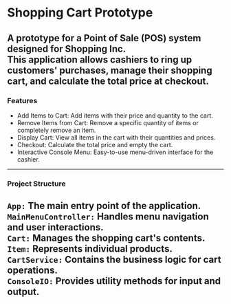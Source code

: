 # Shopping Cart Prototype
A prototype for a Point of Sale (POS) system designed for Shopping Inc. <br>
This application allows cashiers to ring up 
customers' purchases, manage their shopping cart, and calculate the total price at checkout. <br>
---
### Features
- Add Items to Cart: Add items with their price and quantity to the cart.
- Remove Items from Cart: Remove a specific quantity of items or completely remove an item.
- Display Cart: View all items in the cart with their quantities and prices.
- Checkout: Calculate the total price and empty the cart. 
- Interactive Console Menu: Easy-to-use menu-driven interface for the cashier.
---
### Project Structure
`App:` The main entry point of the application. <br>
`MainMenuController:` Handles menu navigation and user interactions.<br>
`Cart:` Manages the shopping cart's contents.<br>
`Item:` Represents individual products.<br>
`CartService:` Contains the business logic for cart operations.<br>
`ConsoleIO:` Provides utility methods for input and output.<br>
---







